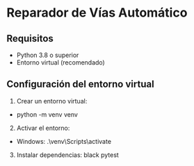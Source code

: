 # Reparador de Vías Automático

## Requisitos
- Python 3.8 o superior
- Entorno virtual (recomendado)

## Configuración del entorno virtual
1. Crear un entorno virtual:
- python -m venv venv

2. Activar el entorno:
- Windows: .\venv\Scripts\activate

3. Instalar dependencias:
    black
    pytest